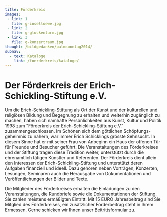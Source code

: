 ```yaml
---
title: Förderkreis
images:
 - link: 1
   file: g-inselloewe.jpg
 - link: 2
   file: g-glockenturm.jpg
 - link: 3
   file: g-konzertraum.jpg
thought: /bildgedanken/palmsonntag2014/
subnav:
  - text: Kataloge
    link: /foerderkreis/kataloge/
---
```


# Der Förderkreis der Erich-Schickling-Stiftung e.V.
 
Um die Erich-Schickling-Stiftung als Ort der Kunst und der kulturellen und religiösen Bildung und Begegnung zu erhalten und weiterhin zugänglich zu machen, haben sich namhafte Persönlichkeiten aus Kunst, Kultur und Politik 1998 zum "Förderkreis der Erich-Schickling-Stiftung e.V." zusammengeschlossen. Im Schönen sich dem göttlichen Schöpfungs-geheimnis zu nähern, war immer Erich Schicklings grösste Sehnsucht. In diesem Sinne hat er mit seiner Frau von Anbeginn ein Haus der offenen Tür für Freunde und Besucher geführt. Die Veranstaltungen des Förderkreises und der Stiftung tragen diese Tradition weiter, unterstützt durch die ehrenamtlich tätigen Künstler und Referenten. Der Förderkreis dient allein den Interessen der Erich-Schickling-Stiftung und unterstützt deren Aufgaben finanziell und ideell. Dazu gehören neben Vorträgen, Konzerten, Lesungen, Seminaren auch die Herausgabe von Dokumentationen und Veröffentlichungen der Bilder und Texte.

Die Mitglieder des Förderkreises erhalten die Einladungen zu den Veranstaltungen, die Rundbriefe sowie die Dokumentationen der Stiftung. Sie zahlen meistens ermäßigten Eintritt. 
Mit 15 EURO Jahresbeitrag sind Sie Mitglied des Förderkreises, ein zusätzlicher Förderbeitrag steht in Ihrem Ermessen. Gerne schicken wir Ihnen unser Beitrittsformular zu.
